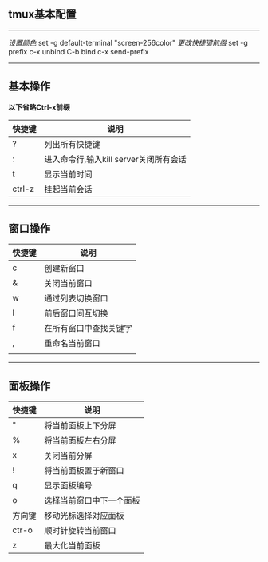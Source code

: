## tmux基本配置

---

*设置颜色* 
set -g default-terminal "screen-256color"
*更改快捷键前缀* 
set -g prefix c-x 
unbind C-b
bind c-x send-prefix

---


## 基本操作
**以下省略Ctrl-x前缀** 

| 快捷键 | 说明                                   |
|--------|----------------------------------------|
| ?      | 列出所有快捷键                         |
| :      | 进入命令行,输入kill server关闭所有会话 |
| t      | 显示当前时间                           |
| ctrl-z | 挂起当前会话                           |


---

## 窗口操作

| 快捷键 | 说明                   |
|--------|------------------------|
| c      | 创建新窗口             |
| &      | 关闭当前窗口           |
| w      | 通过列表切换窗口       |
| l      | 前后窗口间互切换       |
| f      | 在所有窗口中查找关键字 |
| ,      | 重命名当前窗口         |
|        |                        |

---

## 面板操作
| 快捷键 | 说明                     |
|--------|--------------------------|
| "      | 将当前面板上下分屏       |
| %      | 将当前面板左右分屏       |
| x      | 关闭当前分屏             |
| !      | 将当前面板置于新窗口     |
| q      | 显示面板编号             |
| o      | 选择当前窗口中下一个面板 |
| 方向键 | 移动光标选择对应面板     |
| ctr-o  | 顺时针旋转当前窗口       |
| z      | 最大化当前面板           |
